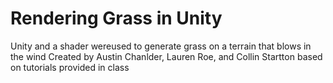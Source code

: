 # Rendering Grass in Unity
Unity and a shader wereused to generate grass on a terrain that blows in the wind 
Created by Austin Chanlder, Lauren Roe, and Collin Startton based on tutorials provided in class
